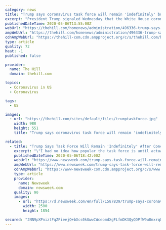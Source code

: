 ```yaml
---
category: news
title: "Trump says coronavirus task force will remain 'indefinitely' but will evolve"
excerpt: "President Trump signaled Wednesday that the White House coronavirus task force would not be dissolved entirely, but would evolve, saying it would remain in place “indefinitely” but that he may “add or subtract” officials to or from it."
publishedDateTime: 2020-05-06T13:55:00Z
webUrl: "https://thehill.com/homenews/administration/496336-trump-says-coronavirus-task-force-will-remain-indefinitely-but-will"
ampWebUrl: "https://thehill.com/homenews/administration/496336-trump-says-coronavirus-task-force-will-remain-indefinitely-but-will?amp"
cdnAmpWebUrl: "https://thehill-com.cdn.ampproject.org/c/s/thehill.com/homenews/administration/496336-trump-says-coronavirus-task-force-will-remain-indefinitely-but-will?amp"
type: article
quality: 72
heat: -1
published: false

provider:
  name: The Hill
  domain: thehill.com

topics:
  - Coronavirus in US
  - Coronavirus

tags:
  - US

images:
  - url: "https://thehill.com/sites/default/files/trumptaskforce.jpg"
    width: 980
    height: 551
    title: "Trump says coronavirus task force will remain 'indefinitely' but will evolve"

related:
  - title: "Trump Says Task Force Will Remain 'Indefinitely' After Concerns About Scientific Input on Coronavirus"
    excerpt: "\"I had no idea how popular the task force is until actually yesterday when I started talking about winding it down,\" the president said."
    publishedDateTime: 2020-05-06T18:42:00Z
    webUrl: "https://www.newsweek.com/trump-says-task-force-will-remain-indefinitely-after-concerns-about-scientific-input-coronavirus-1502403"
    ampWebUrl: "https://www.newsweek.com/trump-says-task-force-will-remain-indefinitely-after-concerns-about-scientific-input-coronavirus-1502403?amp=1"
    cdnAmpWebUrl: "https://www-newsweek-com.cdn.ampproject.org/c/s/www.newsweek.com/trump-says-task-force-will-remain-indefinitely-after-concerns-about-scientific-input-coronavirus-1502403?amp=1"
    type: article
    provider:
      name: Newsweek
      domain: newsweek.com
    quality: 90
    images:
      - url: "https://d.newsweek.com/en/full/1587839/trump-says-coronavirus-task-force-remain-indefinitely.jpg"
        width: 2500
        height: 1854

secured: "2NN9pXPniztFqZFieejQ+bXcs0kUwwCWceomdXgFLfmDK3QyQDPfW9u8mxrq8FcmvyY6wBuwdivc38RiF/cm6gaB1MrpYVcGKnUT1cRLQzC4y5kcGuxrDphF12mG2Pb47i3yQEXiNfpt3wBuBjaMaohuWFFL0ASTrYHgut4qDuMODMFCwwIDf5FYOl4hvz0f79/wPBnt+Np7Zlm4KYdtfOjiEUemiLcQNd29W09mt6JyVYiYemeXOzdet4Z/fiUeOtrN+Dxdy36JSWxZznACRatvv1GOYzxzwwjBOn+/3Z/Mq0HFvaEjBHtCPQxY7uCQmGrncWjaWwnfqvV7eJmy+rMdp0gPwHfgrTHkno5vIVS5vUCkuJsTQejYWb17+RUR70+xd8oECmaZ8hqfSx4l3iCp+/KnKD7OHTqaRynF6XdEIRMSimVDhqkuVoreN0ZwsXX6crc8R+HCziJBs4NTxgFy7n1iphKMcpEt2D1FtKE=;YDX65r84mijZsyB8hn3/oQ=="
---
```


